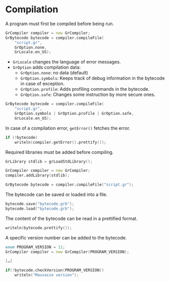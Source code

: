 # Compilation

A program must first be compiled before being run.
```d
GrCompiler compiler = new GrCompiler;
GrBytecode bytecode = compiler.compileFile(
    "script.gr",
    GrOption.none,
    GrLocale.en_US);
```
* `GrLocale` changes the language of error messages.
* `GrOption` adds compilation data:
    * `GrOption.none`: no data (default)
    * `GrOption.symbols`: Keeps track of debug information in the bytecode in case of exception.
    * `GrOption.profile`: Adds profiling commands in the bytecode.
    * `GrOption.safe`: Changes some instruction by more secure ones.

```d
GrBytecode bytecode = compiler.compileFile(
    "script.gr",
    GrOption.symbols | GrOption.profile | GrOption.safe,
    GrLocale.en_US);
```

In case of a compilation error, `getError()` fetches the error.
```d
if (!bytecode)
    writeln(compiler.getError().prettify());
```

Required libraries must be added before compiling.
```d
GrLibrary stdlib = grLoadStdLibrary(); 

GrCompiler compiler = new GrCompiler;
compiler.addLibrary(stdlib);

GrBytecode bytecode = compiler.compileFile("script.gr");
```

The bytecode can be saved or loaded into a file.
```d
bytecode.save("bytecode.grb");
bytecode.load("bytecode.grb");
```

The content of the bytecode can be read in a prettified format.
```d
writeln(bytecode.prettify());
```

A specific version number can be added to the bytecode.
```d
enum PROGRAM_VERSION = 11;
GrCompiler compiler = new GrCompiler(PROGRAM_VERSION);

[…]

if(!bytecode.checkVersion(PROGRAM_VERSION))
    writeln("Mauvaise version");
```